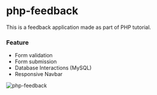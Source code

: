 # php-feedback
This is a feedback application made as part of PHP tutorial.

### Feature
- Form validation
- Form submission
- Database Interactions (MySQL)
- Responsive Navbar


![php-feedback](https://github.com/tnamdevnote/php-feedback/assets/44216709/f5daa080-6365-4db8-ae55-0bf8527cc4ad)
